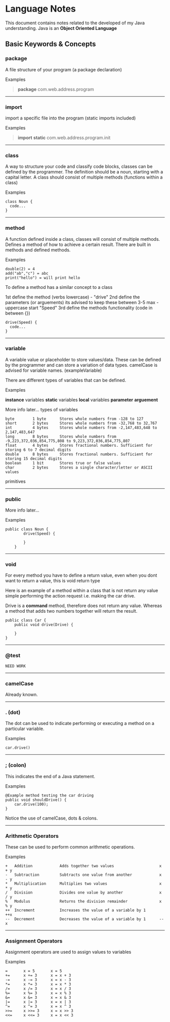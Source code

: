 # Language Notes

This document contains notes related to the developed of my Java understanding.
Java is an **Object Oriented Language**

## Basic Keywords & Concepts

### package

A file structure of your program (a package declaration)

Examples

> **package** com.web.address.program

---

### import

import a specific file into the program (static imports included)

Examples

> **import** **static** com.web.address.program.init

---

### class

A way to structure your code and classify code blocks, classes can be defined by the programmer. 
The definition should be a noun, starting with a capital letter.
A class should consist of multiple methods (functions within a class)

Examples

```
class Noun {
  code...
}
```

---

### method

A function defined inside a class, classes will consist of multiple methods.
Defines a method of how to achieve a certain result.
There are built in methods and defined methods.

Examples

```
double(2) = 4
add("ab","c") = abc
print("hello") = will print hello
```

To define a method has a similar concept to a class

1st define the method (verbs lowercase) - "drive"
2nd define the parameters (or arguements) its advised to keep these between 3-5 max - uppercase start "Speed"
3rd define the methods functionality (code in between {})

```
drive(Speed) {
  code...
}
```

---

### variable

A variable value or placeholder to store values/data. These can be defined by the programmer and can store a variation of data types.
camelCase is advised for variable names. (exampleVariable)

There are different types of variables that can be defined. 

Examples

**instance** variables
**static** variables
**local** variables
**parameter**
**arguement**

More info later...
types of variables

```
byte 	    1 byte 	    Stores whole numbers from -128 to 127
short 	    2 bytes 	Stores whole numbers from -32,768 to 32,767
int 	    4 bytes 	Stores whole numbers from -2,147,483,648 to 2,147,483,647
long 	    8 bytes 	Stores whole numbers from -9,223,372,036,854,775,808 to 9,223,372,036,854,775,807
float 	    4 bytes 	Stores fractional numbers. Sufficient for storing 6 to 7 decimal digits
double 	    8 bytes 	Stores fractional numbers. Sufficient for storing 15 decimal digits
boolean     1 bit 	    Stores true or false values
char 	    2 bytes 	Stores a single character/letter or ASCII values
```

primitives


---

### public

More info later...

Examples

```
public class Noun {
        drive(Speed) {

        }
    }
```

---

### void

For every method you have to define a return value, even when you dont want to return a value, this is void return type

Here is an example of a method within a class that is not return any value simple performing the action request i.e. making the car drive.

Drive is a **command** method, therefore does not return any value. Whereas a method that adds two numbers together will return the result.

```
public class Car {
    public void drive(Drive) {

    }
}
```

---

### @test


```
NEED WORK
```

---

### camelCase

Already known.

---

### . (dot)

The dot can be used to indicate performing or executing a method on a particular variable.

Examples

```
car.drive()
```

---

### ; (colon)

This indicates the end of a Java statement.

Examples

```
@Example method testing the car driving
public void shouldDrive() {
    car.drive(100);
}
```

Notice the use of camelCase, dots & colons.

---

### Arithmetic Operators

These can be used to perform common arithmetic operations.

Examples

```
+ 	Addition            Adds together two values                    x + y 	
- 	Subtraction 	    Subtracts one value from another            x - y 	
* 	Multiplication      Multiplies two values                       x * y 	
/ 	Division            Divides one value by another                x / y 	
% 	Modulus             Returns the division remainder              x % y 	
++ 	Increment           Increases the value of a variable by 1      ++x 	
-- 	Decrement           Decreases the value of a variable by 1      --x
```

---

### Assignment Operators

Assignment operators are used to assign values to variables

Examples

```
=       x = 5       x = 5 	
+=      x += 3      x = x + 3 	
-=      x -= 3      x = x - 3 	
*=      x *= 3      x = x * 3 	
/=      x /= 3      x = x / 3 	
%=      x %= 3      x = x % 3 	
&=      x &= 3      x = x & 3 	
|=      x |= 3      x = x | 3 	
^=      x ^= 3      x = x ^ 3 	
>>=     x >>= 3     x = x >> 3 	
<<=     x <<= 3     x = x << 3
```